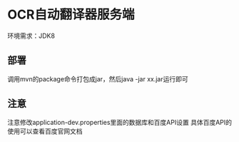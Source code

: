 # OCR自动翻译器服务端
环境需求：JDK8
## 部署
调用mvn的package命令打包成jar，然后java -jar xx.jar运行即可

## 注意
注意修改application-dev.properties里面的数据库和百度API设置
具体百度API的使用可以查看百度官网文档
